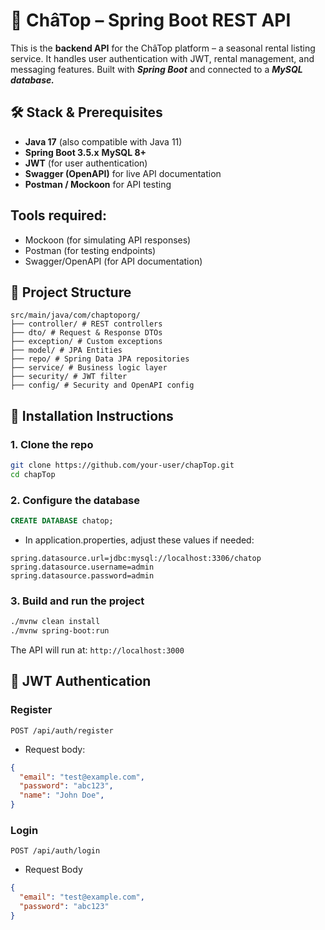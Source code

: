 # 🏡 ChâTop – Spring Boot REST API

This is the **backend API** for the ChâTop platform – a seasonal rental listing service. It handles user authentication with JWT, rental management, and messaging features. Built with **_Spring Boot_** and connected to a **_MySQL database._**

## 🛠️ Stack & Prerequisites

- **Java 17** (also compatible with Java 11)
- **Spring Boot 3.5.x**
  **MySQL 8+**
- **JWT** (for user authentication)
- **Swagger (OpenAPI)** for live API documentation
- **Postman / Mockoon** for API testing

## Tools required:

- Mockoon (for simulating API responses)
- Postman (for testing endpoints)
- Swagger/OpenAPI (for API documentation)

## 📁 Project Structure

```
src/main/java/com/chaptoporg/
├── controller/ # REST controllers
├── dto/ # Request & Response DTOs
├── exception/ # Custom exceptions
├── model/ # JPA Entities
├── repo/ # Spring Data JPA repositories
├── service/ # Business logic layer
├── security/ # JWT filter
├── config/ # Security and OpenAPI config
```

## 🔧 Installation Instructions

### 1. **Clone the repo**

```bash
git clone https://github.com/your-user/chapTop.git
cd chapTop
```

### 2. Configure the database
```sql
CREATE DATABASE chatop;
```

- In application.properties, adjust these values if needed:

```
spring.datasource.url=jdbc:mysql://localhost:3306/chatop
spring.datasource.username=admin
spring.datasource.password=admin
```

### 3. Build and run the project

```bash
./mvnw clean install
./mvnw spring-boot:run
```

The API will run at: `http://localhost:3000`


## 🔐 JWT Authentication


### Register

`POST /api/auth/register`

- Request body:

```json
{
  "email": "test@example.com",
  "password": "abc123",
  "name": "John Doe",
}
```

### Login

`POST /api/auth/login`

- Request Body

```json
{
  "email": "test@example.com",
  "password": "abc123"
}
```



